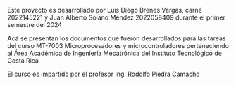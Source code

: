 Este proyecto es desarrollado por Luis Diego Brenes Vargas, carné 2022145221 y Juan Alberto Solano Méndez 2022058409 durante el 
primer semestre del 2024

Acá se presentan los documentos que fueron desarrollados para las tareas del curso MT-7003 Microprocesadores y microcontroladores
perteneciendo al Área Académica de Ingeniería Mecatrónica del Instituto Tecnológico de Costa Rica

El curso es impartido por el profesor Ing. Rodolfo Piedra Camacho
